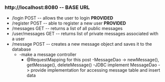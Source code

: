 ### http://localhost:8080 -- BASE URL

- /login POST -- allows the user to login **PROVIDED**
- /register POST -- able to register a new user **PROVIDED**
- /messages GET -- returns a list of all public messages
- /user/messages GET -- returns list of private messages associated with a user
- /message POST -- creates a new message object and saves it to the database
  - -make a message controller
    - @RequestMapping for this post
  -MessageDao -> newMessage(), getMessage(), deleteMessage()
  -JDBC implement MessageDao -> provide implementation for accessing message table and insert data

